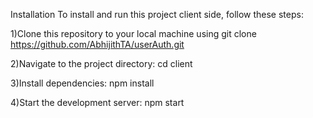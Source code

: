 Installation
To install and run this project client side, follow these steps:

1)Clone this repository to your local machine using git clone https://github.com/AbhijithTA/userAuth.git

2)Navigate to the project directory: cd client

3)Install dependencies: npm install

4)Start the development server: npm start
